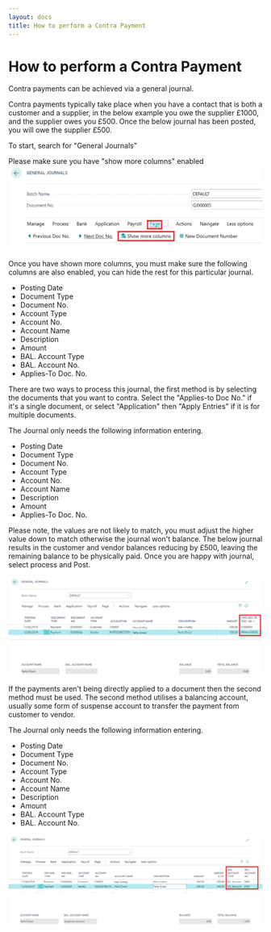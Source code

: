 ```yaml
---
layout: docs
title: How to perform a Contra Payment
---
```


#   How to perform a Contra Payment

Contra payments can be achieved via a general journal. 

Contra payments typically take place when you have a contact that is both a customer and a supplier, in the below example you owe the supplier £1000, and the supplier owes you £500. Once the below journal has been posted, you will owe the supplier £500. 

To start, search for "General Journals"

Please make sure you have "show more columns" enabled
![](media/garagehive-general-journals-columns.png)

Once you have shown more columns, you must make sure the following columns are also enabled, you can hide the rest for this particular journal. 

* Posting Date
* Document Type
* Document No. 
* Account Type
* Account No. 
* Account Name
* Description
* Amount
* BAL. Account Type
* BAL. Account No. 
* Applies-To Doc. No. 

There are two ways to process this journal, the first method is by selecting the documents that you want to contra. Select the "Applies-to Doc No." if it's a single document, or select "Application" then "Apply Entries" if it is for multiple documents. 

The Journal only needs the following information entering. 

* Posting Date
* Document Type
* Document No. 
* Account Type
* Account No. 
* Account Name
* Description
* Amount
* Applies-To Doc. No. 

Please note, the values are not likely to match, you must adjust the higher value down to match otherwise the journal won't balance. The below journal results in the customer and vendor balances reducing by £500, leaving the remaining balance to be physically paid. Once you are happy with journal, select process and Post. 

![](media/garagehive-document-contra.png)

If the payments aren't being directly applied to a document then the second method must be used. The second method utilises a balancing account, usually some form of suspense account to transfer the payment from customer to vendor. 

The Journal only needs the following information entering. 

* Posting Date
* Document Type
* Document No. 
* Account Type
* Account No. 
* Account Name
* Description
* Amount
* BAL. Account Type
* BAL. Account No. 

![](media/garagehive-contra-payment.png)




